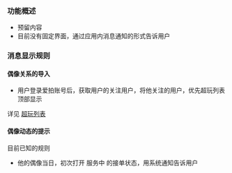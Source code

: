 ### 功能概述
* 预留内容
* 目前没有固定界面，通过应用内消息通知的形式告诉用户

### 消息显示规则

#### 偶像关系的导入

* 用户登录爱拍账号后，获取用户的关注用户，将他关注的用户，优先超玩列表顶部显示

详见 [超玩列表](app/index-xplayer-list.md)

#### 偶像动态的提示
目前已知的规则
* 他的偶像当日，初次打开 服务中 的接单状态，用系统通知告诉用户
